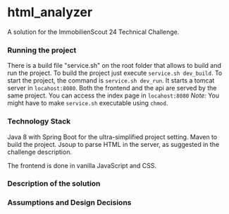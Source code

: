 # html_analyzer

A solution for the ImmobilienScout 24 Technical Challenge.

### Running the project

There is a build file "service.sh" on the root folder that allows to build and run the project. To build the project just execute
`service.sh dev_build`. To start the project, the command is `service.sh dev_run`. It starts a tomcat server in `locahost:8080`. 
Both the frontend and the api are served by the same project.
You can access the index page in `locahost:8080`
_Note:_ You might have to make `service.sh` executable using `chmod`.

### Technology Stack

Java 8 with Spring Boot for the ultra-simplified project setting. Maven to build the project. Jsoup to parse HTML in the server, as suggested
in the challenge description.

 The frontend is done in vanilla JavaScript and CSS.
 
 ### Description of the solution
 
 
 
 ### Assumptions and Design Decisions
